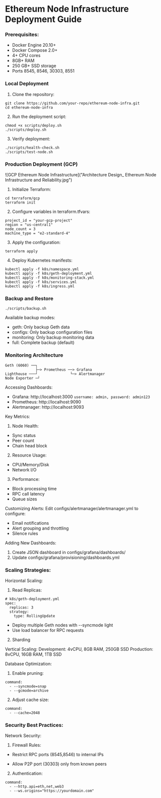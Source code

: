 # Ethereum Node Infrastructure Deployment Guide

### Prerequisites:
- Docker Engine 20.10+
- Docker Compose 2.0+
- 4+ CPU cores
- 8GB+ RAM
- 250 GB+ SSD storage
- Ports 8545, 8546, 30303, 8551

### Local Deployment
1. Clone the repository:

```
git clone https://github.com/your-repo/ethereum-node-infra.git
cd ethereum-node-infra
```

2. Run the deployment script:

```
chmod +x scripts/deploy.sh
./scripts/deploy.sh
```

3. Verify deployment:

```
./scripts/health-check.sh
./scripts/test-node.sh
```

### Production Deployment (GCP)

![GCP Ethereum Node Infrastructure]("Architecture Design_ Ethereum Node Infrastructure and Reliability.jpg")


1. Initialize Terraform:

```
cd terraform/gcp
terraform init
```

2. Configure variables in terraform.tfvars:

```
project_id = "your-gcp-project"
region = "us-central1"
node_count = 3
machine_type = "e2-standard-4"
```

3. Apply the configuration:

```
terraform apply
```

4. Deploy Kubernetes manifests:

```
kubectl apply -f k8s/namespace.yml
kubectl apply -f k8s/geth-deployment.yml
kubectl apply -f k8s/monitoring-stack.yml
kubectl apply -f k8s/services.yml
kubectl apply -f k8s/ingress.yml
```


### Backup and Restore

```
./scripts/backup.sh
```

Available backup modes:

- geth: Only backup Geth data
- configs: Only backup configuration files
- monitoring: Only backup monitoring data
- full: Complete backup (default)


### Monitoring Architecture

```
Geth (6060) ──┐
              ├─> Prometheus ──> Grafana
Lighthouse ───┘               └─> Alertmanager
Node Exporter ─┘
```

Accessing Dashboards: 
- Grafana: http://localhost:3000 `username: admin, password: admin123`
- Prometheus: http://localhost:9090
- Alertmanager: http://localhost:9093


Key Metrics: 
1. Node Health:
- Sync status
- Peer count
- Chain head block

2. Resource Usage:
- CPU/Memory/Disk
- Network I/O

3. Performance:
- Block processing time
- RPC call latency
- Queue sizes

Customizing Alerts: 
Edit configs/alertmanager/alertmanager.yml to configure:

- Email notifications
- Alert grouping and throttling
- Silence rules

Adding New Dashboards: 
1. Create JSON dashboard in configs/grafana/dashboards/
2. Update configs/grafana/provisioning/dashboards.yml

### Scaling Strategies:

Horizontal Scaling:

1. Read Replicas:

```
# k8s/geth-deployment.yml
spec:
  replicas: 3
  strategy:
    type: RollingUpdate
```
- Deploy multiple Geth nodes with --syncmode light
- Use load balancer for RPC requests

2. Sharding


Vertical Scaling:
Development: 4vCPU, 8GB RAM, 250GB SSD
Production: 8vCPU, 16GB RAM, 1TB SSD


Database Optimization: 
1. Enable pruning:

```
command:
  - --syncmode=snap
  - --gcmode=archive
```

2. Adjust cache size:

```
command:
  - --cache=2048
```

### Security Best Practices: 

Network Security: 
1. Firewall Rules:

- Restrict RPC ports (8545,8546) to internal IPs

- Allow P2P port (30303) only from known peers

2. Authentication:

```
command:
  - --http.api=eth,net,web3
  - --ws.origins="https://yourdomain.com"
```

